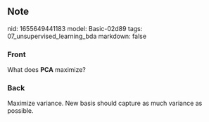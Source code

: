 ## Note
nid: 1655649441183
model: Basic-02d89
tags: 07_unsupervised_learning_bda
markdown: false

### Front
What does <b>PCA</b> maximize?

### Back
Maximize variance. New basis should capture as much variance as possible.
